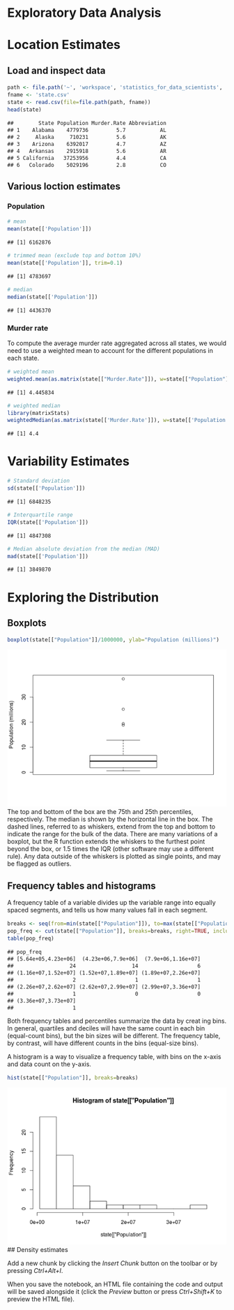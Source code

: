 Exploratory Data Analysis
================

Location Estimates
==================

Load and inspect data
---------------------

``` r
path <- file.path('~', 'workspace', 'statistics_for_data_scientists', 'data')
fname <- 'state.csv'
state <- read.csv(file=file.path(path, fname))
head(state)
```

    ##        State Population Murder.Rate Abbreviation
    ## 1    Alabama    4779736         5.7           AL
    ## 2     Alaska     710231         5.6           AK
    ## 3    Arizona    6392017         4.7           AZ
    ## 4   Arkansas    2915918         5.6           AR
    ## 5 California   37253956         4.4           CA
    ## 6   Colorado    5029196         2.8           CO

Various loction estimates
-------------------------

### Population

``` r
# mean
mean(state[['Population']])
```

    ## [1] 6162876

``` r
# trimmed mean (exclude top and bottom 10%)
mean(state[['Population']], trim=0.1)
```

    ## [1] 4783697

``` r
# median
median(state[['Population']])
```

    ## [1] 4436370

### Murder rate

To compute the average murder rate aggregated across all states, we would need to use a weighted mean to account for the different populations in each state.

``` r
# weighted mean
weighted.mean(as.matrix(state[["Murder.Rate"]]), w=state[["Population"]])
```

    ## [1] 4.445834

``` r
# weighted median
library(matrixStats)
weightedMedian(as.matrix(state[['Murder.Rate']]), w=state[['Population']])
```

    ## [1] 4.4

Variability Estimates
=====================

``` r
# Standard deviation
sd(state[['Population']])
```

    ## [1] 6848235

``` r
# Interquartile range
IQR(state[['Population']])
```

    ## [1] 4847308

``` r
# Median absolute deviation from the median (MAD)
mad(state[['Population']])
```

    ## [1] 3849870

Exploring the Distribution
==========================

Boxplots
--------

``` r
boxplot(state[["Population"]]/1000000, ylab="Population (millions)")
```

![](Exploratory_data_analysis_files/figure-markdown_github/unnamed-chunk-5-1.png) The top and bottom of the box are the 75th and 25th percentiles, respectively. The median is shown by the horizontal line in the box. The dashed lines, referred to as whiskers, extend from the top and bottom to indicate the range for the bulk of the data. There are many variations of a boxplot, but the R function extends the whiskers to the furthest point beyond the box, or 1.5 times the IQR (other software may use a different rule). Any data outside of the whiskers is plotted as single points, and may be flagged as outliers.

Frequency tables and histograms
-------------------------------

A frequency table of a variable divides up the variable range into equally spaced segments, and tells us how many values fall in each segment.

``` r
breaks <- seq(from=min(state[["Population"]]), to=max(state[["Population"]]), length=11)
pop_freq <- cut(state[["Population"]], breaks=breaks, right=TRUE, include.lowest = TRUE)
table(pop_freq)
```

    ## pop_freq
    ## [5.64e+05,4.23e+06]  (4.23e+06,7.9e+06]  (7.9e+06,1.16e+07] 
    ##                  24                  14                   6 
    ## (1.16e+07,1.52e+07] (1.52e+07,1.89e+07] (1.89e+07,2.26e+07] 
    ##                   2                   1                   1 
    ## (2.26e+07,2.62e+07] (2.62e+07,2.99e+07] (2.99e+07,3.36e+07] 
    ##                   1                   0                   0 
    ## (3.36e+07,3.73e+07] 
    ##                   1

Both frequency tables and percentiles summarize the data by creat ing bins. In general, quartiles and deciles will have the same count in each bin (equal-count bins), but the bin sizes will be different. The frequency table, by contrast, will have different counts in the bins (equal-size bins).

A histogram is a way to visualize a frequency table, with bins on the x-axis and data count on the y-axis.

``` r
hist(state[["Population"]], breaks=breaks)
```

![](Exploratory_data_analysis_files/figure-markdown_github/unnamed-chunk-7-1.png) \#\# Density estimates

Add a new chunk by clicking the *Insert Chunk* button on the toolbar or by pressing *Ctrl+Alt+I*.

When you save the notebook, an HTML file containing the code and output will be saved alongside it (click the *Preview* button or press *Ctrl+Shift+K* to preview the HTML file).
